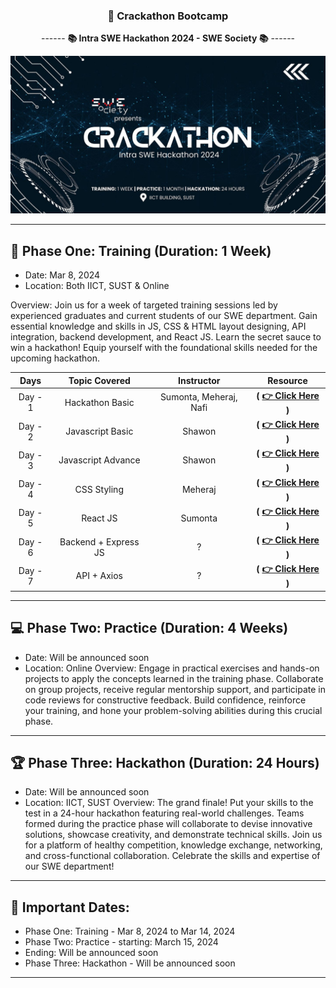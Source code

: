 <div align = "center">

### 👋 Crackathon Bootcamp

------ **📚 Intra SWE Hackathon 2024 - SWE Society 📚** ------

![](./assets/banner.jpg)

</div>

<hr>

## 🚀 Phase One: Training (Duration: 1 Week)

- Date: Mar 8, 2024
- Location: Both IICT, SUST & Online

Overview: Join us for a week of targeted training sessions led by experienced graduates and current students of our SWE department. Gain essential knowledge and skills in JS, CSS & HTML layout designing, API integration, backend development, and React JS. Learn the secret sauce to win a hackathon! Equip yourself with the foundational skills needed for the upcoming hackathon.

| **Days** |  **Topic Covered**   |     **Instructor**     |                            **Resource**                             |
| :------: | :------------------: | :--------------------: | :-----------------------------------------------------------------: |
| Day - 1  |   Hackathon Basic    | Sumonta, Meheraj, Nafi |  **( [👉 Click Here](./Day%20-%201%20-%20Hackathon%20Basics/) )**   |
| Day - 2  |   Javascript Basic   |         Shawon         |  **( [👉 Click Here](./Day%20-%202%20-%20Javascript%20Basics/) )**  |
| Day - 3  |  Javascript Advance  |         Shawon         | **( [👉 Click Here](./Day%20-%203%20-%20Javascript%20Advance/) )**  |
| Day - 4  |     CSS Styling      |        Meheraj         |     **( [👉 Click Here](./Day%20-%204%20-%20CSS%20Styling/) )**     |
| Day - 5  |       React JS       |        Sumonta         |      **( [👉 Click Here](./Day%20-%205%20-%20React%20JS//) )**      |
| Day - 6  | Backend + Express JS |           ?            | **( [👉 Click Here](./Day%20-%206%20-%20Backend%20+%20Express/) )** |
| Day - 7  |     API + Axios      |           ?            |    **( [👉 Click Here](./Day%20-%207%20-%20API%20+%20Axios/) )**    |

<hr>

## 💻 Phase Two: Practice (Duration: 4 Weeks)

- Date: Will be announced soon
- Location: Online
  Overview: Engage in practical exercises and hands-on projects to apply the concepts learned in the training phase. Collaborate on group projects, receive regular mentorship support, and participate in code reviews for constructive feedback. Build confidence, reinforce your training, and hone your problem-solving abilities during this crucial phase.

<hr>

## 🏆 Phase Three: Hackathon (Duration: 24 Hours)

- Date: Will be announced soon
- Location: IICT, SUST
  Overview: The grand finale! Put your skills to the test in a 24-hour hackathon featuring real-world challenges. Teams formed during the practice phase will collaborate to devise innovative solutions, showcase creativity, and demonstrate technical skills. Join us for a platform of healthy competition, knowledge exchange, networking, and cross-functional collaboration. Celebrate the skills and expertise of our SWE department!

<hr>

## 📅 Important Dates:

- Phase One: Training - Mar 8, 2024 to Mar 14, 2024
- Phase Two: Practice - starting: March 15, 2024
- Ending: Will be announced soon
- Phase Three: Hackathon - Will be announced soon

<hr>
